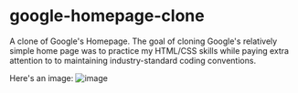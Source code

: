 # google-homepage-clone
A clone of Google's Homepage. The goal of cloning Google's relatively simple home page was to practice my HTML/CSS skills while paying extra attention to to maintaining industry-standard coding conventions.

Here's an image:
![image](https://user-images.githubusercontent.com/38398043/135536084-2a44cbcc-528a-445c-a22e-c43bbc29251d.png)
